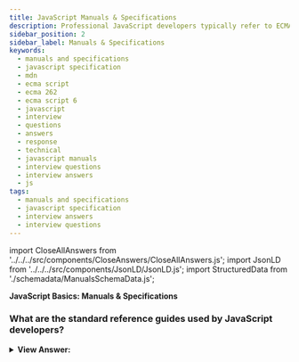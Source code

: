 ```yaml
---
title: JavaScript Manuals & Specifications
description: Professional JavaScript developers typically refer to ECMA-262 specifications, MDN JavaScript references, and compatibility tables like CanIUse.com.
sidebar_position: 2
sidebar_label: Manuals & Specifications
keywords:
  - manuals and specifications
  - javascript specification
  - mdn
  - ecma script
  - ecma 262
  - ecma script 6
  - javascript
  - interview
  - questions
  - answers
  - response
  - technical
  - javascript manuals
  - interview questions
  - interview answers
  - js
tags:
  - manuals and specifications
  - javascript specification
  - interview answers
  - interview questions
---
```


<!-- Notes: Passed Rich Snippets validation. -->

import CloseAllAnswers from '../../../src/components/CloseAnswers/CloseAllAnswers.js';
import JsonLD from '../../../src/components/JsonLD/JsonLD.js';
import StructuredData from './schemadata/ManualsSchemaData.js';

<JsonLD data={StructuredData} />

<head>
  <title>Manuals & Specifications | JavaScript Interview Answers</title>
</head>

**JavaScript Basics: Manuals & Specifications**

<CloseAllAnswers />

### What are the standard reference guides used by JavaScript developers?

<details>
  <summary><strong>View Answer:</strong></summary>
  <div>
  <div><strong>Interview Response:</strong> Professional JavaScript developers typically refer to ECMA-262 specifications, <a href="https://developer.mozilla.org/" title="MDN" target="_blank" rel="noopener noreferrer">MDN</a> JavaScript references, and compatibility tables like CaniUse.com.</div>
  </div>
</details>
